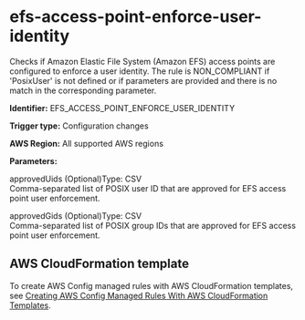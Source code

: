 # efs\-access\-point\-enforce\-user\-identity<a name="efs-access-point-enforce-user-identity"></a>

Checks if Amazon Elastic File System \(Amazon EFS\) access points are configured to enforce a user identity\. The rule is NON\_COMPLIANT if 'PosixUser' is not defined or if parameters are provided and there is no match in the corresponding parameter\. 

**Identifier:** EFS\_ACCESS\_POINT\_ENFORCE\_USER\_IDENTITY

**Trigger type:** Configuration changes

**AWS Region:** All supported AWS regions

**Parameters:**

approvedUids \(Optional\)Type: CSV  
Comma\-separated list of POSIX user ID that are approved for EFS access point user enforcement\.

approvedGids \(Optional\)Type: CSV  
Comma\-separated list of POSIX group IDs that are approved for EFS access point user enforcement\.

## AWS CloudFormation template<a name="w76aac11c31c17b7d221c15"></a>

To create AWS Config managed rules with AWS CloudFormation templates, see [Creating AWS Config Managed Rules With AWS CloudFormation Templates](aws-config-managed-rules-cloudformation-templates.md)\.